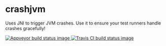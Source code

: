# crashjvm
Uses JNI to trigger JVM crashes. Use it to ensure your test runners handle crashes gracefully!

[ ![Appveyor build status image](https://ci.appveyor.com/api/projects/status/7liw3mkn7hrbg7n6?svg=true) ](https://ci.appveyor.com/project/michaeltandy/crashjvm)
[ ![Travis CI build status image](https://api.travis-ci.org/michaeltandy/crashjvm.svg) ](https://travis-ci.org/michaeltandy/crashjvm)
